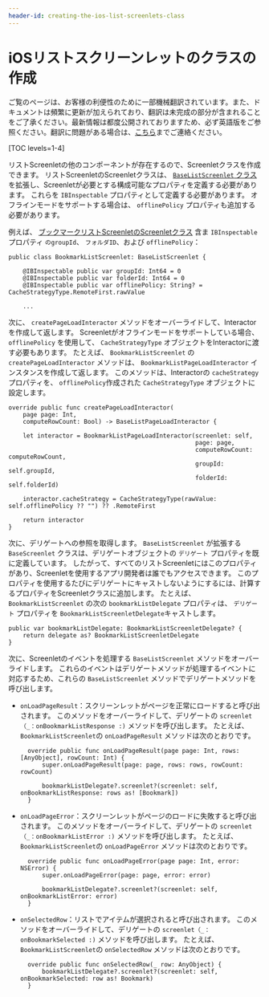 ```yaml
---
header-id: creating-the-ios-list-screenlets-class
---
```


# iOSリストスクリーンレットのクラスの作成

<p class="alert alert-info"><span class="wysiwyg-color-blue120">ご覧のページは、お客様の利便性のために一部機械翻訳されています。また、ドキュメントは頻繁に更新が加えられており、翻訳は未完成の部分が含まれることをご了承ください。最新情報は都度公開されておりますため、必ず英語版をご参照ください。翻訳に問題がある場合は、<a href="mailto:support-content-jp@liferay.com">こちら</a>までご連絡ください。</span></p>

[TOC levels=1-4]

リストScreenletの他のコンポーネントが存在するので、Screenletクラスを作成できます。 リストScreenletのScreenletクラスは、 [`BaseListScreenlet` クラス](https://github.com/liferay/liferay-screens/blob/master/ios/Framework/Core/Base/BaseListScreenlet/BaseListScreenlet.swift) を拡張し、Screenletが必要とする構成可能なプロパティを定義する必要があります。 これらを `IBInspectable` プロパティとして定義する必要があります。 オフラインモードをサポートする場合は、 `offlinePolicy` プロパティも追加する必要があります。

例えば、 [ブックマークリストScreenletのScreenletクラス](https://github.com/liferay/liferay-screens/blob/master/ios/Samples/Bookmark/BookmarkListScreenlet/BookmarkListScreenlet.swift) 含ま `IBInspectable` プロパティ `のgroupId`、 `フォルダID`、および `offlinePolicy`：

    public class BookmarkListScreenlet: BaseListScreenlet {
    
        @IBInspectable public var groupId: Int64 = 0
        @IBInspectable public var folderId: Int64 = 0
        @IBInspectable public var offlinePolicy: String? = CacheStrategyType.RemoteFirst.rawValue
    
        ...

次に、 `createPageLoadInteractor` メソッドをオーバーライドして、Interactorを作成して返します。 Screenletがオフラインモードをサポートしている場合、 `offlinePolicy` を使用して、 `CacheStrategyType` オブジェクトをInteractorに渡す必要もあります。 たとえば、 `BookmarkListScreenlet` の `createPageLoadInteractor` メソッドは、 `BookmarkListPageLoadInteractor` インスタンスを作成して返します。 このメソッドは、Interactorの `cacheStrategy` プロパティを、 `offlinePolicy`作成された `CacheStrategyType` オブジェクトに設定します。

    override public func createPageLoadInteractor(
        page page: Int, 
        computeRowCount: Bool) -> BaseListPageLoadInteractor {
    
        let interactor = BookmarkListPageLoadInteractor(screenlet: self,
                                                        page: page,
                                                        computeRowCount: computeRowCount,
                                                        groupId: self.groupId,
                                                        folderId: self.folderId)
    
        interactor.cacheStrategy = CacheStrategyType(rawValue: self.offlinePolicy ?? "") ?? .RemoteFirst
    
        return interactor
    }

次に、デリゲートへの参照を取得します。 `BaseListScreenlet` が拡張する `BaseScreenlet` クラスは、デリゲートオブジェクトの `デリゲート` プロパティを既に定義しています。 したがって、すべてのリストScreenletにはこのプロパティがあり、Screenletを使用するアプリ開発者は誰でもアクセスできます。 このプロパティを使用するたびにデリゲートにキャストしないようにするには、計算するプロパティをScreenletクラスに追加します。 たとえば、 `BookmarkListScreenlet` の次の `bookmarkListDelegate` プロパティは、 `デリゲート` プロパティを `BookmarkListScreenletDelegate`キャストします。

    public var bookmarkListDelegate: BookmarkListScreenletDelegate? {
        return delegate as? BookmarkListScreenletDelegate
    }

次に、Screenletのイベントを処理する `BaseListScreenlet` メソッドをオーバーライドします。 これらのイベントはデリゲートメソッドが処理するイベントに対応するため、これらの `BaseListScreenlet` メソッドでデリゲートメソッドを呼び出します。

  - `onLoadPageResult`：スクリーンレットがページを正常にロードすると呼び出されます。 このメソッドをオーバーライドして、デリゲートの `screenlet（_：onBookmarkListResponse :)` メソッドを呼び出します。 たとえば、 `BookmarkListScreenlet`の `onLoadPageResult` メソッドは次のとおりです。

    ``` 
      override public func onLoadPageResult(page page: Int, rows: [AnyObject], rowCount: Int) {
          super.onLoadPageResult(page: page, rows: rows, rowCount: rowCount)

          bookmarkListDelegate?.screenlet?(screenlet: self, onBookmarkListResponse: rows as! [Bookmark])
      }
    ```

  - `onLoadPageError`：スクリーンレットがページのロードに失敗すると呼び出されます。 このメソッドをオーバーライドして、デリゲートの `screenlet（_：onBookmarkListError :)` メソッドを呼び出します。 たとえば、 `BookmarkListScreenlet`の `onLoadPageError` メソッドは次のとおりです。

    ``` 
      override public func onLoadPageError(page page: Int, error: NSError) {
          super.onLoadPageError(page: page, error: error)

          bookmarkListDelegate?.screenlet?(screenlet: self, onBookmarkListError: error)
      }
    ```

  - `onSelectedRow`：リストでアイテムが選択されると呼び出されます。 このメソッドをオーバーライドして、デリゲートの `screenlet（_：onBookmarkSelected :)` メソッドを呼び出します。 たとえば、 `BookmarkListScreenlet`の `onSelectedRow` メソッドは次のとおりです。

    ``` 
      override public func onSelectedRow(_ row: AnyObject) {
          bookmarkListDelegate?.screenlet?(screenlet: self, onBookmarkSelected: row as! Bookmark)
      }
    ```
